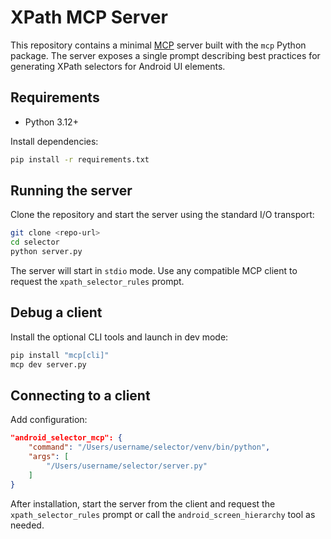 # XPath MCP Server

This repository contains a minimal [MCP](https://github.com/modelcontextprotocol) server built with the `mcp` Python package. The server exposes a single prompt describing best practices for generating XPath selectors for Android UI elements.

## Requirements
- Python 3.12+

Install dependencies:

```bash
pip install -r requirements.txt
```

## Running the server

Clone the repository and start the server using the standard I/O transport:

```bash
git clone <repo-url>
cd selector
python server.py
```

The server will start in `stdio` mode. Use any compatible MCP client to request
the `xpath_selector_rules` prompt.

## Debug a client

Install the optional CLI tools and launch in dev mode:

```bash
pip install "mcp[cli]"
mcp dev server.py
```

## Connecting to a client

Add configuration:
```json
"android_selector_mcp": {
    "command": "/Users/username/selector/venv/bin/python",
    "args": [
        "/Users/username/selector/server.py"
    ]
}
```

After installation, start the server from the client and request the
`xpath_selector_rules` prompt or call the `android_screen_hierarchy` tool as
needed.
